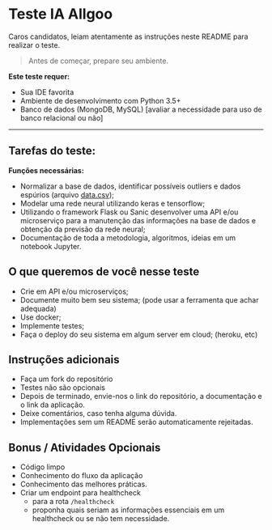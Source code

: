 # Teste IA Allgoo

Caros candidatos, leiam atentamente as instruções neste README para realizar o teste.

> Antes de começar, prepare seu ambiente.

**Este teste requer:**
- Sua IDE favorita
- Ambiente de desenvolvimento com Python 3.5+ 
- Banco de dados (MongoDB, MySQL) [avaliar a necessidade para uso de banco relacional ou não]

--------

## Tarefas do teste:

**Funções necessárias:**
  - Normalizar a base de dados, identificar possíveis outliers e dados espúrios (arquivo [data.csv](https://github.com/Allgoo/teste-ia/blob/master/data.csv));
  - Modelar uma rede neural utilizando keras e tensorflow;
  - Utilizando o framework Flask ou Sanic desenvolver uma API e/ou microserviço para a manutenção das informações na base de dados e obtenção da previsão da rede neural;
  - Documentação de toda a metodologia, algoritmos, ideias em um notebook Jupyter.
    
## O que queremos de você nesse teste
- Crie em API e/ou microserviços;
- Documente muito bem seu sistema; (pode usar a ferramenta que achar adequada)
- Use docker;
- Implemente testes;
- Faça o deploy do seu sistema em algum server em cloud; (heroku, etc)

## Instruções adicionais

- Faça um fork do repositório
- Testes não são opcionais
- Depois de terminado, envie-nos o link do repositório, a documentação e o link da aplicação.
- Deixe comentários, caso tenha alguma dúvida.
- Implementações sem um README serão automaticamente rejeitadas.

## Bonus / Atividades Opcionais

- Código limpo
- Conhecimento do fluxo da aplicação
- Conhecimento das melhores práticas.
- Criar um endpoint para healthcheck 
   - para a rota `/healthcheck`
   - proponha quais seriam as informações essenciais em um healthcheck ou se não tem necessidade.
